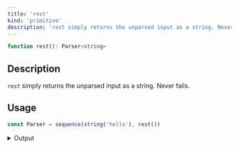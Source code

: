 ```yaml
---
title: 'rest'
kind: 'primitive'
description: 'rest simply returns the unparsed input as a string. Never fails.'
---
```


```typescript {{ withLineNumbers: false }}
function rest(): Parser<string>
```

## Description

`rest` simply returns the unparsed input as a string. Never fails.

## Usage

```typescript
const Parser = sequence(string('hello'), rest())
```

<details>
  <summary>Output</summary>

  ### Success

  ```typescript
  run(Parser).with('hello world')

  {
    kind: 'success',
    state: { text: 'hello world', index: 11 },
    value: ['hello', ' world']
  }
  ```
</details>
